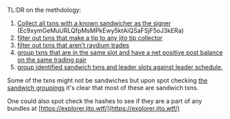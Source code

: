 TL:DR on the methdology:
1. [Collect all txns with a known sandwicher as the signer](https://github.com/a-guard/malicious-validators/blob/48ef59afa8fa3ec7e61c28cee9e41a489a984714/find_sigs.py#L12C38-L12C82) (Ec9xymGeMuURLQfpMsMPkEwy5ktAiQSaFSjF5oJ3kERa)
2. [filter out txns that make a tip to any jito tip collector](https://github.com/a-guard/malicious-validators/blob/48ef59afa8fa3ec7e61c28cee9e41a489a984714/filter_sigs.py#L45C5-L51C39)
3. [filter out txns that aren’t raydium trades](https://github.com/a-guard/malicious-validators/blob/48ef59afa8fa3ec7e61c28cee9e41a489a984714/filter_sigs.py#L45C5-L51C39)
4. [group txns that are in the same slot and have a net positive post balance on the same trading pair](https://github.com/a-guard/malicious-validators/blob/48ef59afa8fa3ec7e61c28cee9e41a489a984714/filter_sigs.py#L63C2-L70C58)
5. [group identified sandwich txns and leader slots against leader schedule.](https://github.com/a-guard/malicious-validators/blob/main/find_by_stake_authority.py)

Some of the txns might not be sandwiches but upon spot checking [the sandwich groupings](https://github.com/a-guard/malicious-validators/blob/main/data/filtered_sandwitches.json) it's clear that most of these are sandwich txns. 

One could also spot check the hashes to see if they are a part of any bundles at [https://explorer.jito.wtf/](https://explorer.jito.wtf/)